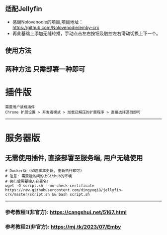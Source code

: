 ## 适配Jellyfin
- 感谢Nolovenodie的项目,项目地址：https://github.com/Nolovenodie/emby-crx
- 再此基础上添加无缝轮播，手动点击左右按钮及触控左右滑动切换上下一个。
## 使用方法
## 两种方法 只需部署一种即可
# 插件版
```
需要用户装载插件
Chrome 扩展设置 > 开发者模式 > 加载已解压的扩展程序 > 直接选择源码即可
```
---
# 服务器版
## 无需使用插件, 直接部署至服务端, 用户无缝使用

```
# Docker版 (如遇脚本更新, 重新执行即可)
# 注意: 需要能访问的上Github的环境
# 执行后需要输入容器名!
wget -O script.sh --no-check-certificate https://raw.githubusercontent.com/dingyuqi8/jellyfin-crx/master/script.sh && bash script.sh
```

---

### 参考教程1(非官方): https://cangshui.net/5167.html
### 参考教程2(非官方): https://mj.tk/2023/07/Emby
